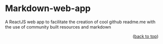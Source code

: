 # Markdown-web-app
A ReactJS web app to facilitate the creation of cool github readme.me with the use of community built resources and markdown


<p align="right">(<a href="#top">back to top</a>)</p>
